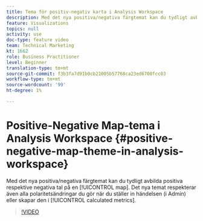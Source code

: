 ```yaml
---
title: Tema för positiv-negativ karta i Analysis Workspace
description: Med det nya positiva/negativa färgtemat kan du tydligt avbilda positiva respektive negativa tal på en karta. Det nya temat respekterar även alla polaritetsändringar du gör när du ställer in händelsen (i Admin) eller skapar den i beräknade värden.
feature: Visualizations
topics: null
activity: use
doc-type: feature video
team: Technical Marketing
kt: 1662
role: Business Practitioner
level: Beginner
translation-type: tm+mt
source-git-commit: f3b3fa7d91b0cb21005b57768ca23ed6700fcc03
workflow-type: tm+mt
source-wordcount: '99'
ht-degree: 1%

---
```



# Positive-Negative Map-tema i Analysis Workspace {#positive-negative-map-theme-in-analysis-workspace}

Med det nya positiva/negativa färgtemat kan du tydligt avbilda positiva respektive negativa tal på en [!UICONTROL map]. Det nya temat respekterar även alla polaritetsändringar du gör när du ställer in händelsen (i Admin) eller skapar den i [!UICONTROL calculated metrics].

>[!VIDEO](https://video.tv.adobe.com/v/23127/?quality=12)
